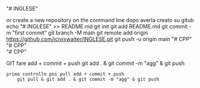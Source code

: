 "# INGLESE" 


or create a new repository on the command line dopo averla creato su gitub
echo "# INGLESE" >> README.md
git init
git add README.md
git commit -m "first commit"
git branch -M main
git remote add origin https://github.com/icivixwalter/INGLESE.git
git push -u origin main
"# CPP"  
"# CPP"  
"# CPP" 



GIT
	fare add + commit + push
		git add . & git commit -m "agg" & git push

	prima controllo poi pull add + commit + push
		git pull & git add . & git commit -m "agg" & git push
